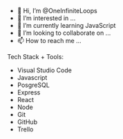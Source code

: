 - 👋 Hi, I’m @OneInfiniteLoops
- 👀 I’m interested in ...
- 🌱 I’m currently learning JavaScript
- 💞️ I’m looking to collaborate on ...
- 📫 How to reach me ...

Tech Stack + Tools:

- Visual Studio Code
- Javascript
- PosgreSQL
- Express
- React
- Node
- Git
- GitHub
- Trello

